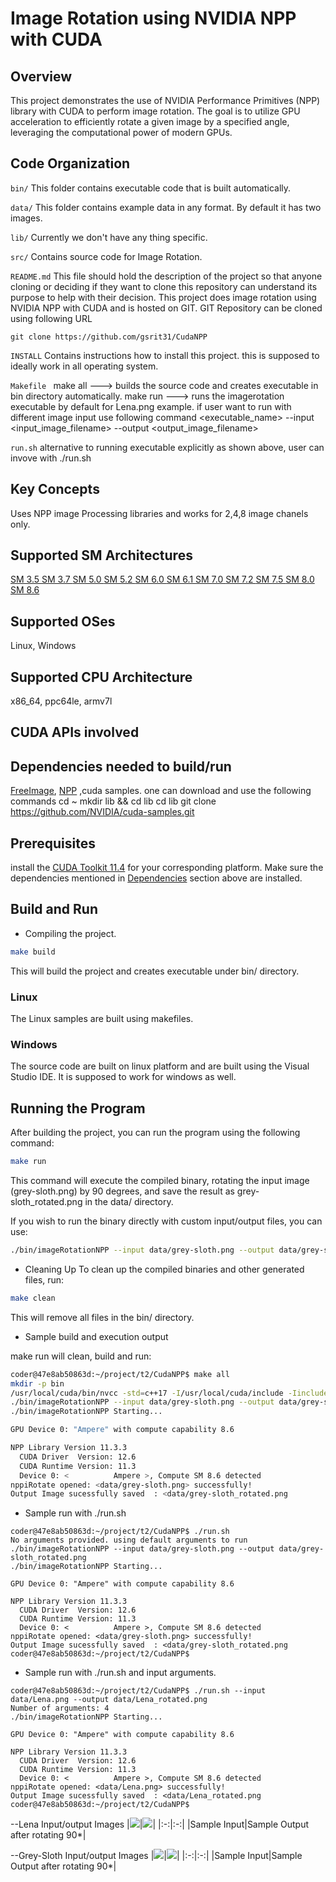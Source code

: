 # Image Rotation using NVIDIA NPP with CUDA

## Overview

This project demonstrates the use of NVIDIA Performance Primitives (NPP) library with CUDA to perform image rotation. The goal is to utilize GPU acceleration to efficiently rotate a given image by a specified angle, leveraging the computational power of modern GPUs. 

## Code Organization

```bin/```
This folder contains executable code that is built automatically. 

```data/```
This folder contains example data in any format. By default it has two images.

```lib/```
Currently we don't have any thing specific. 

```src/```
Contains source code for Image Rotation.

```README.md```
This file should hold the description of the project so that anyone cloning or deciding if they want to clone this repository can understand its purpose to help with their decision.
This project does image rotation using NVIDIA NPP with CUDA and is hosted on GIT. GIT Repository can be cloned using following URL 

```
git clone https://github.com/gsrit31/CudaNPP
```

```INSTALL```
Contains instructions how to install this project. this is supposed to  ideally work in all operating system.

```Makefile ```
make all ---> builds the source code and creates executable in bin directory automatically.
make run ---> runs the imagerotation executable by default for Lena.png example.
if user want to run with different image input use following command
<executable_name>  --input <input_image_filename> --output <output_image_filename>

```run.sh```
alternative to running executable explicitly as shown above, user can invove with ./run.sh <arg1> <arg2>  

## Key Concepts

Uses NPP image Processing libraries and works for 2,4,8 image chanels only.

## Supported SM Architectures

[SM 3.5 ](https://developer.nvidia.com/cuda-gpus)  [SM 3.7 ](https://developer.nvidia.com/cuda-gpus)  [SM 5.0 ](https://developer.nvidia.com/cuda-gpus)  [SM 5.2 ](https://developer.nvidia.com/cuda-gpus)  [SM 6.0 ](https://developer.nvidia.com/cuda-gpus)  [SM 6.1 ](https://developer.nvidia.com/cuda-gpus)  [SM 7.0 ](https://developer.nvidia.com/cuda-gpus)  [SM 7.2 ](https://developer.nvidia.com/cuda-gpus)  [SM 7.5 ](https://developer.nvidia.com/cuda-gpus)  [SM 8.0 ](https://developer.nvidia.com/cuda-gpus)  [SM 8.6 ](https://developer.nvidia.com/cuda-gpus)

## Supported OSes

Linux, Windows

## Supported CPU Architecture

x86_64, ppc64le, armv7l

## CUDA APIs involved

## Dependencies needed to build/run
[FreeImage](../../README.md#freeimage), [NPP](../../README.md#npp)
,cuda samples. one can download and use the following commands 
cd ~
mkdir lib && cd lib
cd lib
git clone https://github.com/NVIDIA/cuda-samples.git


## Prerequisites

install the [CUDA Toolkit 11.4](https://developer.nvidia.com/cuda-downloads) for your corresponding platform.
Make sure the dependencies mentioned in [Dependencies]() section above are installed.

## Build and Run

- Compiling the project.
```bash
make build
```
This will build the project and creates executable under bin/ directory.

### Linux
The Linux samples are built using makefiles. 

### Windows
The source code are built on linux platform and are built using the Visual Studio IDE. It is supposed to work for windows as well.

## Running the Program
After building the project, you can run the program using the following command:

```bash
make run
```

This command will execute the compiled binary, rotating the input image (grey-sloth.png) by 90 degrees, and save the result as grey-sloth_rotated.png in the data/ directory.

If you wish to run the binary directly with custom input/output files, you can use:

```bash
./bin/imageRotationNPP --input data/grey-sloth.png --output data/grey-sloth_rotated.png
```

- Cleaning Up
To clean up the compiled binaries and other generated files, run:


```bash
make clean
```
This will remove all files in the bin/ directory.

- Sample build and execution output

make run will clean, build and run:

```bash
coder@47e8ab50863d:~/project/t2/CudaNPP$ make all
mkdir -p bin
/usr/local/cuda/bin/nvcc -std=c++17 -I/usr/local/cuda/include -Iinclude -I/home/coder/lib/cub/ -I/home/coder/lib/cuda-samples/Common src/imageRotationNPP.cpp -o bin/imageRotationNPP -L/usr/local/cuda/lib64 -lcudart -lnppc -lnppial -lnppicc -lnppidei -lnppif -lnppig -lnppim -lnppist -lnppisu -lnppitc -lnppisu_static -lnppif_static -lnppc_static -lculibos -lfreeimage -L/home/coder/lib
./bin/imageRotationNPP --input data/grey-sloth.png --output data/grey-sloth_rotated.png
./bin/imageRotationNPP Starting...

GPU Device 0: "Ampere" with compute capability 8.6

NPP Library Version 11.3.3
  CUDA Driver  Version: 12.6
  CUDA Runtime Version: 11.3
  Device 0: <          Ampere >, Compute SM 8.6 detected
nppiRotate opened: <data/grey-sloth.png> successfully!
Output Image sucessfully saved  : <data/grey-sloth_rotated.png
```

- Sample run with ./run.sh
```
coder@47e8ab50863d:~/project/t2/CudaNPP$ ./run.sh
No arguments provided. using default arguments to run
./bin/imageRotationNPP --input data/grey-sloth.png --output data/grey-sloth_rotated.png
./bin/imageRotationNPP Starting...

GPU Device 0: "Ampere" with compute capability 8.6

NPP Library Version 11.3.3
  CUDA Driver  Version: 12.6
  CUDA Runtime Version: 11.3
  Device 0: <          Ampere >, Compute SM 8.6 detected
nppiRotate opened: <data/grey-sloth.png> successfully!
Output Image sucessfully saved  : <data/grey-sloth_rotated.png
coder@47e8ab50863d:~/project/t2/CudaNPP$
```
- Sample run with ./run.sh and input arguments.
```
coder@47e8ab50863d:~/project/t2/CudaNPP$ ./run.sh --input data/Lena.png --output data/Lena_rotated.png
Number of arguments: 4
./bin/imageRotationNPP Starting...

GPU Device 0: "Ampere" with compute capability 8.6

NPP Library Version 11.3.3
  CUDA Driver  Version: 12.6
  CUDA Runtime Version: 11.3
  Device 0: <          Ampere >, Compute SM 8.6 detected
nppiRotate opened: <data/Lena.png> successfully!
Output Image sucessfully saved  : <data/Lena_rotated.png
coder@47e8ab50863d:~/project/t2/CudaNPP$ 
```
--Lena Input/output Images
|![](./data/Lena.png)|![](./data/Lena_rotated.png)|
|:-:|:-:|
|Sample Input|Sample Output after rotating 90*|

--Grey-Sloth Input/output Images
|![](./data/grey-sloth.png)|![](./data/grey-sloth_rotated.png)|
|:-:|:-:|
|Sample Input|Sample Output after rotating 90*|

